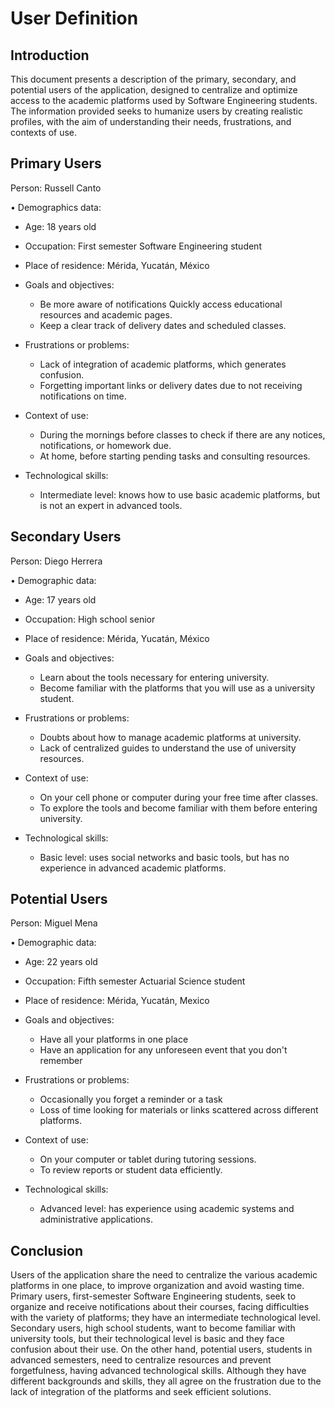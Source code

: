 # User Definition

## Introduction
This document presents a description of the primary, secondary, and potential users of the application, designed to centralize and optimize access to the academic platforms used by Software Engineering students. The information provided seeks to humanize users by creating realistic profiles, with the aim of understanding their needs, frustrations, and contexts of use.

## Primary Users
Person: Russell Canto

• Demographics data:

- Age: 18 years old

- Occupation: First semester Software Engineering student

- Place of residence: Mérida, Yucatán, México

- Goals and objectives:
   - Be more aware of notifications
 Quickly access educational resources and academic pages.
   - Keep a clear track of delivery dates and scheduled classes.

- Frustrations or problems:
   - Lack of integration of academic platforms, which generates confusion.
   - Forgetting important links or delivery dates due to not receiving notifications on time.

- Context of use:
   - During the mornings before classes to check if there are any notices, notifications, or homework due.
   - At home, before starting pending tasks and consulting resources.

- Technological skills:
  - Intermediate level: knows how to use basic academic platforms, but is not an expert in advanced tools.

 ## Secondary Users
Person: Diego Herrera

• Demographic data:

- Age: 17 years old

- Occupation: High school senior

- Place of residence: Mérida, Yucatán, México

-  Goals and objectives:
    - Learn about the tools necessary for entering university.
    - Become familiar with the platforms that you will use as a university student.

- Frustrations or problems:
   - Doubts about how to manage academic platforms at university.
   - Lack of centralized guides to understand the use of university resources.

- Context of use:
  - On your cell phone or computer during your free time after classes.
  - To explore the tools and become familiar with them before entering university.

- Technological skills:
   -  Basic level: uses social networks and basic tools, but has no experience in advanced academic platforms.

## Potential Users
Person: Miguel Mena

• Demographic data:

-  Age: 22 years old

-  Occupation: Fifth semester Actuarial Science student

-  Place of residence: Mérida, Yucatán, Mexico

-  Goals and objectives:
    -  Have all your platforms in one place
    -  Have an application for any unforeseen event that you don't remember

- Frustrations or problems:
   -  Occasionally you forget a reminder or a task
   - Loss of time looking for materials or links scattered across different platforms.

-  Context of use:
   -  On your computer or tablet during tutoring sessions.
   -  To review reports or student data efficiently.

-  Technological skills:
   - Advanced level: has experience using academic systems and administrative applications.

## Conclusion

Users of the application share the need to centralize the various academic platforms in one place, to improve organization and avoid wasting time. Primary users, first-semester Software Engineering students, seek to organize and receive notifications about their courses, facing difficulties with the variety of platforms; they have an intermediate technological level. Secondary users, high school students, want to become familiar with university tools, but their technological level is basic and they face confusion about their use. On the other hand, potential users, students in advanced semesters, need to centralize resources and prevent forgetfulness, having advanced technological skills. Although they have different backgrounds and skills, they all agree on the frustration due to the lack of integration of the platforms and seek efficient solutions.